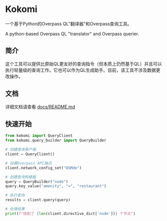 # Kokomi

一个基于Python的Overpass QL"翻译器"和Overpass查询工具。

A python-based Overpass QL "translator" and Overpass querier.

## 简介

这个工具可以提供比原始QL更友好的查询指令（但本质上仍然基于QL）并且可以执行轻量级的查询工作。它也可以作为QL生成助手。目前，该工具不涉及数据更改操作。

## 文档

详细文档请查看 [docs/README.md](docs/README.md)

## 快速开始

```python
from kokomi import QueryClient
from kokomi.query_builder import QueryBuilder

# 创建查询客户端
client = QueryClient()

# 设置Overpass API端点
client.network_config_set("OSMde")

# 创建查询构建器
query = QueryBuilder("node")
query.key_value("amenity", "=", "restaurant")

# 执行查询
results = client.query(query)

# 处理结果
print(f"找到了 {len(client.directive_dict['node'])} 个节点")
```
